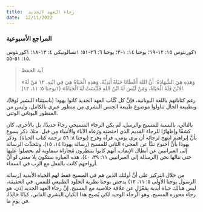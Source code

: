```yaml
---
title:  رجاء العهد الجديد
date:  12/11/2022
---
```


### المراجع الأسبوعية
١كورنثوس ١٥: ١٢-١٩؛ يوحنا ١٤: ١-٣؛ يوحنا ٦: ٢٦-٥١؛ ١تسالونيكي ٤: ١٣-١٨؛ ١كورنثوس ١٥: ٥١-٥٥.

> <p>آية الحفظ</p>
> «وَهذِهِ هِيَ الشَّهَادَةُ: أَنَّ اللهَ أَعْطَانَا حَيَاةً أَبَدِيَّةً، وَهذِهِ الْحَيَاةُ هِيَ فِي ابْنِهِ. ١٢ مَنْ لَهُ الابْنُ فَلَهُ الْحَيَاةُ، وَمَنْ لَيْسَ لَهُ ابْنُ اللهِ فَلَيْسَتْ لَهُ الْحَيَاةُ» (١يوحنا ٥: ١١، ١٢).

رغم كتاباتهم باللغة اليونانية، فإنَّ كل كُتَّاب العهد الجديد كانوا يهودا (باستِثناء البشير لوقا)، وبطبيعة الحال تناولوا موضوع طبيعة الجنس البشري مِن منظور عبري بالكامل، وليس من المنظور اليوناني الوثني.

بالتالي، بالنسبة للمسيح والرسل، لم يكن الرجاء المسيحي رجاءً جديدًا، بل بالأحرى، كان كشفًا وإظهارًا للرجاء القديم الذي احتضنه ورَعاه الآباء والأنبياء مِن قبل. مثلا، ذكر يسوع بأنَّ إبراهيم ابتهج لرجائه أن يرى يومي، فرآه وفرح (يوحنا ٨: ٥٦ ترجمة كتاب الحياة). وذكر يهوذا بأنَّ أخنوخ تنبَّأ عن المجيء الثاني للمسيح (رسالة يهوذا ١٤، ١٥). وتتَحدَّث الرسالة إلى العبرانيين عن أبطال الإيمان، أنهم كانوا ينتظرون مُجازاة سماوية لم يحصلوا عليها حتى ننالها نحن (الرسالة إلى العبرانيين ١١: ٣٩، ٤٠). هذه العبارة ستكون بِلا معنى لو أنَّ أرواحهم كانت بالفعل مع الرب في السماء.

من خلال التركيز على أنَّ أولئك الذين هم في المسيح فقط لهم الحياة الأبدية (رسالة الرسول يوحنا الأولى ٥: ١١، ١٢) يدحض يوحنا نظرية الخلود الطبيعي للنفس. في الحقيقة، ليس هنالك حياة أبدية بِمَعْزَلٍ عن علاقة خلاصية مع المسيح. إنَّ رجاء العهد الجديد إذن، هو رجاء محوره المسيح، وهو الرجاء الوحيد لكي يُصبِح هذا الكيان البشري الفاني، كيانًا خالِدًا، في يومٍ ما.